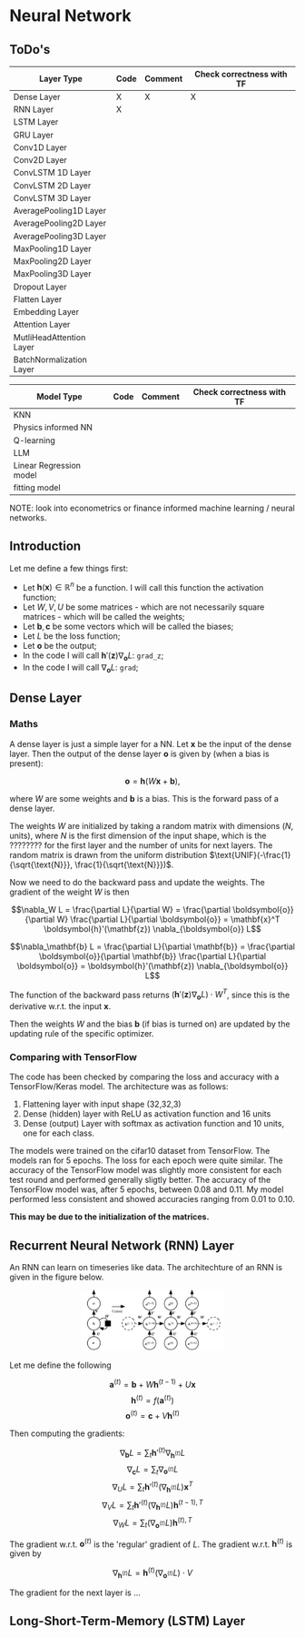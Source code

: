 # Neural Network

## ToDo's
| Layer Type | Code | Comment | Check correctness with TF |
| --------- | --------- | --------- | --------- |
| Dense Layer | X | X | X |
| RNN Layer | X | | |
| LSTM Layer | | | |
| GRU Layer | | |
| Conv1D Layer | | |
| Conv2D Layer | | |
| ConvLSTM 1D Layer | | |
| ConvLSTM 2D Layer | | |
| ConvLSTM 3D Layer | | |
| AveragePooling1D Layer | | |
| AveragePooling2D Layer | | |
| AveragePooling3D Layer | | |
| MaxPooling1D Layer | | |
| MaxPooling2D Layer | | |
| MaxPooling3D Layer | | |
| Dropout Layer | | |
| Flatten Layer | | |
| Embedding Layer | | |
| Attention Layer | | |
| MutliHeadAttention Layer | | |
| BatchNormalization Layer | | |

| Model Type | Code | Comment | Check correctness with TF| 
| --------- | --------- | --------- | --------- |
| KNN | | |
| Physics informed NN | | |
| Q-learning | | |
| LLM | | |
| Linear Regression model | | |
| fitting model | | |

NOTE: look into econometrics or finance informed machine learning / neural networks.

## Introduction
Let me define a few things first:
- Let $\boldsymbol{h}(\mathbf{x}) \in \mathbb{R}^n$ be a function. I will call this function the activation function;
- Let $W,V,U$ be some matrices - which are not necessarily square matrices - which will be called the weights;
- Let $\mathbf{b},\mathbf{c}$ be some vectors which will be called the biases;
- Let $L$ be the loss function;
- Let $\boldsymbol{o}$ be the output;
- In the code I will call $\boldsymbol{h}'(\mathbf{z}) \nabla_{\boldsymbol{o}} L$: ```grad_z```;
- In the code I will call $\nabla_{\boldsymbol{o}} L$: ```grad```;

## Dense Layer

### Maths
A dense layer is just a simple layer for a NN. Let $\mathbf{x}$ be the input of the dense layer. Then the output of the dense layer $\mathbf{o}$ is given by (when a bias is present):

$$\boldsymbol{o} = \boldsymbol{h}( W \mathbf{x} + \mathbf{b}),$$

where $W$ are some weights and $\mathbf{b}$ is a bias. This is the forward pass of a dense layer. 

The weights $W$ are initialized by taking a random matrix with dimensions ($N$, units), where $N$ is the first dimension of the input shape, which is the ???????? for the first layer and the number of units for next layers. The random matrix is drawn from the uniform distribution $\text{UNIF}(-\frac{1}{\sqrt{\text{N}}}, \frac{1}{\sqrt{\text{N}}})$.

Now we need to do the backward pass and update the weights. The gradient of the weight $W$ is then

$$\nabla_W L = \frac{\partial L}{\partial W} = \frac{\partial \boldsymbol{o}}{\partial W} \frac{\partial L}{\partial \boldsymbol{o}} = \mathbf{x}^T \boldsymbol{h}'(\mathbf{z}) \nabla_{\boldsymbol{o}} L$$

$$\nabla_\mathbf{b} L = \frac{\partial L}{\partial \mathbf{b}} = \frac{\partial \boldsymbol{o}}{\partial \mathbf{b}} \frac{\partial L}{\partial \boldsymbol{o}} = \boldsymbol{h}'(\mathbf{z}) \nabla_{\boldsymbol{o}} L$$

The function of the backward pass returns $\left(\boldsymbol{h}'(\mathbf{z}) \nabla_{\boldsymbol{o}} L \right) \cdot W^T$, since this is the derivative w.r.t. the input $\mathbf{x}$. 

Then the weights $W$ and the bias $\mathbf{b}$ (if bias is turned on) are updated by the updating rule of the specific optimizer.

### Comparing with TensorFlow
The code has been checked by comparing the loss and accuracy with a TensorFlow/Keras model. The architecture was as follows:

1. Flattening layer with input shape (32,32,3)
2. Dense (hidden) layer with ReLU as activation function and 16 units
3. Dense (output) Layer with softmax as activation function and 10 units, one for each class.

The models were trained on the cifar10 dataset from TensorFlow. The models ran for 5 epochs. The loss for each epoch were quite similar. The accuracy of the TensorFlow model was slightly more consistent for each test round and performed generally sligtly better. The accuracy of the TensorFlow model was, after 5 epochs, between $0.08$ and $0.11$. My model performed less consistent and showed accuracies ranging from $0.01$ to $0.10$.

**This may be due to the initialization of the matrices.**

## Recurrent Neural Network (RNN) Layer

An RNN can learn on timeseries like data. The architechture of an RNN is given in the figure below.

<p align="center">
<img src="https://github.com/DanielMikkers/NeuralNetwork_lib/blob/main/RNN.png" width="50%" height="50%">
</p>

Let me define the following

$$\boldsymbol{a}^{(t)} = \mathbf{b} + W \boldsymbol{h}^{(t-1)} + U \mathbf{x} $$
$$\boldsymbol{h}^{(t)} = f(\boldsymbol{a}^{(t)})$$
$$\boldsymbol{o}^{(t)} = \mathbf{c} + V \boldsymbol{h}^{(t)}$$

Then computing the gradients:

$$\nabla_{\mathbf{b}} L = \sum_t \boldsymbol{h}'^{(t)} \nabla_{\boldsymbol{h}^{(t)}} L$$
$$\nabla_{\mathbf{c}} L = \sum_t \nabla_{\boldsymbol{o}^{(t)}} L$$
$$\nabla_{U} L = \sum_t \boldsymbol{h}'^{(t)} \left(\nabla_{\boldsymbol{h}^{(t)}} L \right) \mathbf{x}^T$$
$$\nabla_{V} L = \sum_t \boldsymbol{h}'^{(t)} \left(\nabla_{\boldsymbol{h}^{(t)}} L \right) \boldsymbol{h}^{(t-1),T}$$
$$\nabla_{W} L = \sum_t (\nabla_{\boldsymbol{o}^{(t)}} L) \boldsymbol{h}^{(t),T}$$

The gradient w.r.t. $\boldsymbol{o}^{(t)}$ is the 'regular' gradient of $L$. The gradient w.r.t. $\boldsymbol{h}^{(t)}$ is given by

$$\nabla_{\boldsymbol{h}^{(t)}} L = \boldsymbol{h}^{(t)} (\nabla_{\boldsymbol{o}^{(t)}} L) \cdot V $$

The gradient for the next layer is ...

## Long-Short-Term-Memory (LSTM) Layer